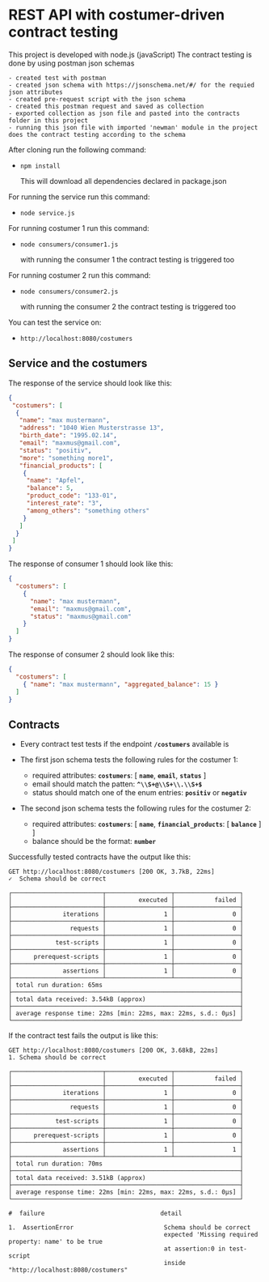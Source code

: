 # REST API with costumer-driven contract testing

This project is developed with node.js (javaScript)
The contract testing is done by using postman json schemas

    - created test with postman
    - created json schema with https://jsonschema.net/#/ for the requied json attributes
    - created pre-request script with the json schema
    - created this postman request and saved as collection
    - exported collection as json file and pasted into the contracts folder in this project
    - running this json file with imported 'newman' module in the project does the contract testing according to the schema

After cloning run the following command:
*     npm install
  This will download all dependencies declared in package.json

For running the service run this command:
*     node service.js
For running costumer 1 run this command:
*     node consumers/consumer1.js
  with running the consumer 1 the contract testing is triggered too

For running costumer 2 run this command:
*     node consumers/consumer2.js
  with running the consumer 2 the contract testing is triggered too

You can test the service on:
*     http://localhost:8080/costumers

## Service and the costumers

The response of the service should look like this:

```JSON
{
 "costumers": [
  {
   "name": "max mustermann",
   "address": "1040 Wien Musterstrasse 13",
   "birth_date": "1995.02.14",
   "email": "maxmus@gmail.com",
   "status": "positiv",
   "more": "something more1",
   "financial_products": [
    {
     "name": "Apfel",
     "balance": 5,
     "product_code": "133-01",
     "interest_rate": "3",
     "among_others": "something others"
    }
   ]
  }
 ]
}
```

The response of consumer 1 should look like this:

```JSON
{
  "costumers": [
    {
      "name": "max mustermann",
      "email": "maxmus@gmail.com",
      "status": "maxmus@gmail.com"
    }
  ]
}

```

The response of consumer 2 should look like this:

```JSON
{
  "costumers": [
    { "name": "max mustermann", "aggregated_balance": 15 }
  ]
}

```
## Contracts

* Every contract test tests if the endpoint **`/costumers`** available is


* The first json schema tests the following rules for the costumer 1:
  *  required attributes: **`costumers`**: [ **`name`**, **`email`**, **`status`** ]
  *  email should match the patten: **`^\\S+@\\S+\\.\\S+$`**
  *  status should match one of the enum entries: **`positiv`** or **`negativ`**


* The second json schema tests the following rules for the costumer 2:
  *  required attributes: **`costumers`**: [ **`name`**, **`financial_products`**: [ **`balance`** ] ]
  *  balance should be the format: **`number`**

Successfully tested contracts have the output like this:
```
GET http://localhost:8080/costumers [200 OK, 3.7kB, 22ms]
✓  Schema should be correct

┌─────────────────────────┬──────────────────┬──────────────────┐
│                         │         executed │           failed │
├─────────────────────────┼──────────────────┼──────────────────┤
│              iterations │                1 │                0 │
├─────────────────────────┼──────────────────┼──────────────────┤
│                requests │                1 │                0 │
├─────────────────────────┼──────────────────┼──────────────────┤
│            test-scripts │                1 │                0 │
├─────────────────────────┼──────────────────┼──────────────────┤
│      prerequest-scripts │                1 │                0 │
├─────────────────────────┼──────────────────┼──────────────────┤
│              assertions │                1 │                0 │
├─────────────────────────┴──────────────────┴──────────────────┤
│ total run duration: 65ms                                      │
├───────────────────────────────────────────────────────────────┤
│ total data received: 3.54kB (approx)                          │
├───────────────────────────────────────────────────────────────┤
│ average response time: 22ms [min: 22ms, max: 22ms, s.d.: 0µs] │
└───────────────────────────────────────────────────────────────┘

```
If the contract test fails the output is like this:

```
GET http://localhost:8080/costumers [200 OK, 3.68kB, 22ms]
1. Schema should be correct

┌─────────────────────────┬──────────────────┬──────────────────┐
│                         │         executed │           failed │
├─────────────────────────┼──────────────────┼──────────────────┤
│              iterations │                1 │                0 │
├─────────────────────────┼──────────────────┼──────────────────┤
│                requests │                1 │                0 │
├─────────────────────────┼──────────────────┼──────────────────┤
│            test-scripts │                1 │                0 │
├─────────────────────────┼──────────────────┼──────────────────┤
│      prerequest-scripts │                1 │                0 │
├─────────────────────────┼──────────────────┼──────────────────┤
│              assertions │                1 │                1 │
├─────────────────────────┴──────────────────┴──────────────────┤
│ total run duration: 70ms                                      │
├───────────────────────────────────────────────────────────────┤
│ total data received: 3.51kB (approx)                          │
├───────────────────────────────────────────────────────────────┤
│ average response time: 22ms [min: 22ms, max: 22ms, s.d.: 0µs] │
└───────────────────────────────────────────────────────────────┘

#  failure                                detail

1.  AssertionError                         Schema should be correct                                                                                                                                 
                                           expected 'Missing required property: name' to be true                                                                                                    
                                           at assertion:0 in test-script                                                                                                                            
                                           inside "http://localhost:8080/costumers"  
```
